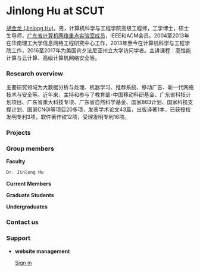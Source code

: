 
# Jinlong Hu at SCUT
<a href=" http://cs.scut.edu.cn/szdw/jsjfg/1bjpfh4c2k05c.xhtml">胡金龙 (Jinlong Hu)</a>，男，计算机科学与工程学院高级工程师，工学博士，硕士生导师，<a href=" http://ccnl.scut.edu.cn">广东省计算机网络重点实验室成员</a>，IEEE和ACM会员。2004至2013年在华南理工大学信息网络工程研究中心工作，2013年至今在计算机科学与工程学院工作，2016至2017年为美国宾夕法尼亚州立大学访问学者。主讲课程：高性能计算与云计算、高级计算机网络安全等。

### Research overview
主要研究领域为大数据分析与处理、机器学习、推荐系统、移动广告、新一代网络技术与安全等。近年来，主持和参与了教育部-中国移动科研基金、广东省科技计划项目、广东省重大科技专项、广东省自然科学基金、国家863计划、国家科技支撑计划、国家CNGI等项目20多项，发表学术论文43篇，出版译著1本，已获授权发明专利3项，软件著作权12项，受理发明专利16项。
### Projects

### Group members
**Faculty**

```markdown
Dr. Jinlong Hu
```


**Current Members**

**Graduate Students**  


**Undergraduates**

### Contact us


### Support 
- **website management**

  [Sign in](https://github.com/largeapp/largeapp.github.io/edit/master/index.md)



